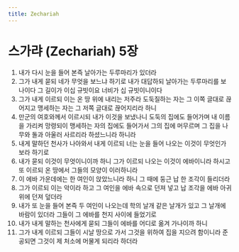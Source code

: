 ```yaml
---
title: Zechariah
---
```


# 스가랴 (Zechariah) 5장
1. 내가 다시 눈을 들어 본즉 날아가는 두루마리가 있더라
1. 그가 내게 묻되 네가 무엇을 보느냐 하기로 내가 대답하되 날아가는 두루마리를 보나이다 그 길이가 이십 규빗이요 너비가 십 규빗이니이다
1. 그가 내게 이르되 이는 온 땅 위에 내리는 저주라 도둑질하는 자는 그 이쪽 글대로 끊어지고 맹세하는 자는 그 저쪽 글대로 끊어지리라 하니
1. 만군의 여호와께서 이르시되 내가 이것을 보냈나니 도둑의 집에도 들어가며 내 이름을 가리켜 망령되이 맹세하는 자의 집에도 들어가서 그의 집에 머무르며 그 집을 나무와 돌과 아울러 사르리라 하셨느니라 하니라
1. 내게 말하던 천사가 나아와서 내게 이르되 너는 눈을 들어 나오는 이것이 무엇인가 보라 하기로
1. 내가 묻되 이것이 무엇이니이까 하니 그가 이르되 나오는 이것이 에바이니라 하시고 또 이르되 온 땅에서 그들의 모양이 이러하니라
1. 이 에바 가운데에는 한 여인이 앉았느니라 하니 그 때에 둥근 납 한 조각이 들리더라
1. 그가 이르되 이는 악이라 하고 그 여인을 에바 속으로 던져 넣고 납 조각을 에바 아귀 위에 던져 덮더라
1. 내가 또 눈을 들어 본즉 두 여인이 나오는데 학의 날개 같은 날개가 있고 그 날개에 바람이 있더라 그들이 그 에바를 천지 사이에 들었기로
1. 내가 내게 말하는 천사에게 묻되 그들이 에바를 어디로 옮겨 가나이까 하니
1. 그가 내게 이르되 그들이 시날 땅으로 가서 그것을 위하여 집을 지으려 함이니라 준공되면 그것이 제 처소에 머물게 되리라 하더라